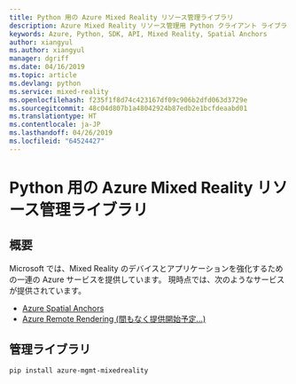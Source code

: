 ```yaml
---
title: Python 用の Azure Mixed Reality リソース管理ライブラリ
description: Azure Mixed Reality リソース管理用 Python クライアント ライブラリのリファレンス ドキュメント
keywords: Azure, Python, SDK, API, Mixed Reality, Spatial Anchors
author: xiangyul
ms.author: xiangyul
manager: dgriff
ms.date: 04/16/2019
ms.topic: article
ms.devlang: python
ms.service: mixed-reality
ms.openlocfilehash: f235f1f8d74c423167df09c906b2dfd063d3729e
ms.sourcegitcommit: 48c04d807b1a48042924b87edb2e1bcfdeaabd01
ms.translationtype: HT
ms.contentlocale: ja-JP
ms.lasthandoff: 04/26/2019
ms.locfileid: "64524427"
---
```

# <a name="azure-mixed-reality-resource-management-libraries-for-python"></a>Python 用の Azure Mixed Reality リソース管理ライブラリ

## <a name="overview"></a>概要

Microsoft では、Mixed Reality のデバイスとアプリケーションを強化するための一連の Azure サービスを提供しています。 現時点では、次のようなサービスが提供されています。

* [Azure Spatial Anchors](https://azure.microsoft.com/en-us/services/spatial-anchors/)
* [Azure Remote Rendering (間もなく提供開始予定...)](https://azure.microsoft.com/en-us/services/remote-rendering/)

## <a name="management-library"></a>管理ライブラリ
```bash
pip install azure-mgmt-mixedreality
```
